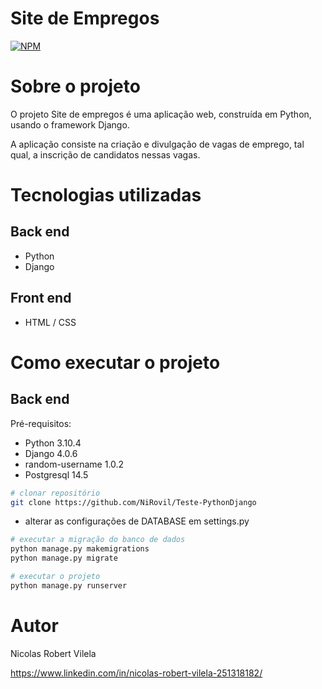 # Site de Empregos 
[![NPM](https://img.shields.io/npm/l/react)](https://github.com/NiRovil/Teste-PythonDjango/blob/main/LICENSE) 

# Sobre o projeto

O projeto Site de empregos é uma aplicação web, construída em Python, usando o framework Django.

A aplicação consiste na criação e divulgação de vagas de emprego, tal qual, a inscrição de candidatos nessas vagas.

# Tecnologias utilizadas
## Back end
- Python
- Django
## Front end
- HTML / CSS 

# Como executar o projeto

## Back end
Pré-requisitos: 
- Python 3.10.4
- Django 4.0.6
- random-username 1.0.2
- Postgresql 14.5

```bash
# clonar repositório
git clone https://github.com/NiRovil/Teste-PythonDjango
```
- alterar as configurações de DATABASE em settings.py

```bash
# executar a migração do banco de dados
python manage.py makemigrations
python manage.py migrate

# executar o projeto
python manage.py runserver
```

# Autor

Nicolas Robert Vilela

https://www.linkedin.com/in/nicolas-robert-vilela-251318182/
